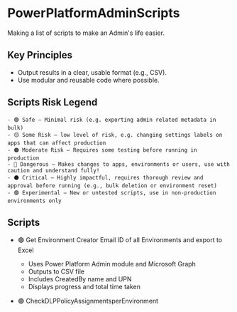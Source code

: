 # PowerPlatformAdminScripts
Making a list of scripts to make an Admin's life easier.

## Key Principles
- Output results in a clear, usable format (e.g., CSV).
- Use modular and reusable code where possible.


## Scripts Risk Legend
    - 🟢 Safe – Minimal risk (e.g. exporting admin related metadata in bulk)
    - 🟡 Some Risk – low level of risk, e.g. changing settings labels on apps that can affect production
    - 🟠 Moderate Risk – Requires some testing before running in production 
    - 🔴 Dangerous – Makes changes to apps, environments or users, use with caution and understand fully!
    - ⚫ Critical – Highly impactful, requires thorough review and approval before running (e.g., bulk deletion or environment reset)
    - 🟣 Experimental – New or untested scripts, use in non-production environments only





## Scripts

- 🟢 Get Environment Creator Email ID of all Environments and export to Excel  
  - Uses Power Platform Admin module and Microsoft Graph  
  - Outputs to CSV file  
  - Includes CreatedBy name and UPN  
  - Displays progress and total time taken  

- 🟣 CheckDLPPolicyAssignmentsperEnvironment